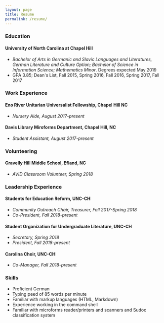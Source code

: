 ```yaml
---
layout: page
title: Resume
permalink: /resume/
---
```


### Education

#### University of North Carolina at Chapel Hill

* *Bachelor of Arts in Germanic and Slavic Languages and Literatures, German Literature and Culture Option; Bachelor of Science in Information Science; Mathematics Minor*.  Degrees expected May 2019
* GPA 3.85; Dean's List, Fall 2015, Spring 2016, Fall 2016, Spring 2017, Fall 2017

### Work Experience

#### Eno River Unitarian Universalist Fellowship, Chapel Hill NC

* *Nursery Aide, August 2017-present*

#### Davis Library Miroforms Department, Chapel Hill, NC

* *Student Assistant, August 2017-present*

### Volunteering

#### Gravelly Hill Middle School, Efland, NC

* *AVID Classroom Volunteer, Spring 2018*

### Leadership Experience

#### Students for Education Reform, UNC-CH

* *Community Outreach Chair, Treasurer, Fall 2017-Spring 2018*
* *Co-President, Fall 2018-present*

#### Student Organization for Undergraduate Literature, UNC-CH

* *Secretary, Spring 2018*
* *President, Fall 2018-present*

#### Carolina Choir, UNC-CH

* *Co-Manager, Fall 2018-present*

### Skills

* Proficient German
* Typing peed of 85 words per minute
* Familiar with markup languages (HTML, Markdown)
* Experience working in the command shell
* Familiar with microforms reader/printers and scanners and Sudoc classification system
